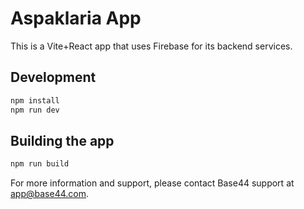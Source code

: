 # Aspaklaria App

This is a Vite+React app that uses Firebase for its backend services.

## Development

```bash
npm install
npm run dev
```

## Building the app

```bash
npm run build
```

For more information and support, please contact Base44 support at app@base44.com.
